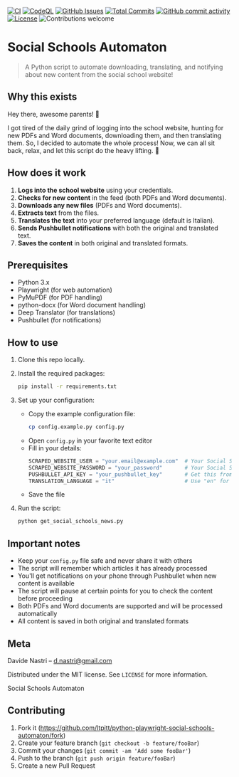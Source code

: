 [![CI](https://github.com/ltpitt/python-playwright-social-schools-automaton/workflows/CI/badge.svg)](https://github.com/ltpitt/python-playwright-social-schools-automaton/actions)
[![CodeQL](https://github.com/ltpitt/python-playwright-social-schools-automaton/workflows/CodeQL/badge.svg)](https://github.com/ltpitt/python-playwright-social-schools-automaton/actions?query=workflow%3ACodeQL)
[![GitHub Issues](https://img.shields.io/github/issues-raw/ltpitt/python-playwright-social-schools-automaton)](https://github.com/ltpitt/python-playwright-social-schools-automaton/issues)
[![Total Commits](https://img.shields.io/github/last-commit/ltpitt/python-playwright-social-schools-automaton)](https://github.com/ltpitt/python-playwright-social-schools-automaton/commits)
[![GitHub commit activity](https://img.shields.io/github/commit-activity/4w/ltpitt/python-playwright-social-schools-automaton?foo=bar)](https://github.com/ltpitt/python-playwright-social-schools-automaton/commits)
[![License](https://img.shields.io/badge/license-MIT-blue.svg)](https://github.com/ltpitt/python-playwright-social-schools-automaton/blob/master/LICENSE)
![Contributions welcome](https://img.shields.io/badge/contributions-welcome-orange.svg)

# Social Schools Automaton
> A Python script to automate downloading, translating, and notifying about new content from the social school website!

## Why this exists

Hey there, awesome parents! 🎉

I got tired of the daily grind of logging into the school website, hunting for new PDFs and Word documents, downloading them, and then translating them. So, I decided to automate the whole process! Now, we can all sit back, relax, and let this script do the heavy lifting. 🚀

## How does it work

1. **Logs into the school website** using your credentials.
2. **Checks for new content** in the feed (both PDFs and Word documents).
3. **Downloads any new files** (PDFs and Word documents).
4. **Extracts text** from the files.
5. **Translates the text** into your preferred language (default is Italian).
6. **Sends Pushbullet notifications** with both the original and translated text.
7. **Saves the content** in both original and translated formats.

## Prerequisites

- Python 3.x
- Playwright (for web automation)
- PyMuPDF (for PDF handling)
- python-docx (for Word document handling)
- Deep Translator (for translations)
- Pushbullet (for notifications)

## How to use

1. Clone this repo locally.
2. Install the required packages:
    ```bash
    pip install -r requirements.txt
    ```
3. Set up your configuration:
   - Copy the example configuration file:
     ```bash
     cp config.example.py config.py
     ```
   - Open `config.py` in your favorite text editor
   - Fill in your details:
     ```python
     SCRAPED_WEBSITE_USER = "your.email@example.com"  # Your Social Schools login email
     SCRAPED_WEBSITE_PASSWORD = "your_password"       # Your Social Schools password
     PUSHBULLET_API_KEY = "your_pushbullet_key"       # Get this from Pushbullet settings
     TRANSLATION_LANGUAGE = "it"                      # Use "en" for English, "it" for Italian, etc.
     ```
   - Save the file

4. Run the script:
    ```bash
    python get_social_schools_news.py
    ```

## Important notes

- Keep your `config.py` file safe and never share it with others
- The script will remember which articles it has already processed
- You'll get notifications on your phone through Pushbullet when new content is available
- The script will pause at certain points for you to check the content before proceeding
- Both PDFs and Word documents are supported and will be processed automatically
- All content is saved in both original and translated formats

## Meta

Davide Nastri – [d.nastri@gmail.com](mailto:d.nastri@gmail.com)

Distributed under the MIT license. See ``LICENSE`` for more information.

Social Schools Automaton

## Contributing

1. Fork it (<https://github.com/ltpitt/python-playwright-social-schools-automaton/fork>)
2. Create your feature branch (`git checkout -b feature/fooBar`)
3. Commit your changes (`git commit -am 'Add some fooBar'`)
4. Push to the branch (`git push origin feature/fooBar`)
5. Create a new Pull Request

